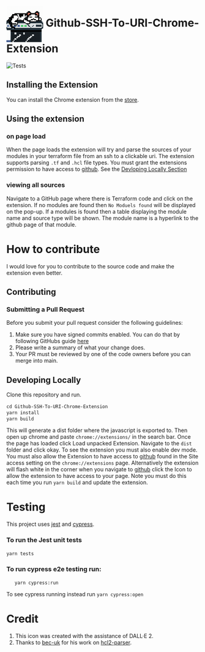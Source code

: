 # <img src="public/icons/icon96.png" align="absmiddle"> Github-SSH-To-URI-Chrome-Extension
![Tests](https://github.com/NickSpaghetti/Github-SSH-To-URI-Chrome-Extension/actions/workflows/cron-test.yml/badge.svg)

## Installing the Extension
You can install the Chrome extension from the [store](https://chrome.google.com/webstore/detail/github-terraform-sources/opnokndmmanolamphnpknbpdkdbcfidl?hl=en&authuser=0).

## Using the extension
### on page load
When the page loads the extension will try and parse the sources of your modules in your terraform file from an ssh to a clickable uri.  The extension supports parsing `.tf` and `.hcl` file types.  You must grant the extensions permission to have access to [github](https://github.com). See the [Devloping Locally Section](#developing-locally)
### viewing all sources
Navigate to a GitHub page where there is Terraform code and click on the extension.  If no modules are found then `No Moduels found` will be displayed on the pop-up.
If a modules is found then a table displaying the module name and source type will be shown.  The module name is a hyperlink to the github page of that module. 
# How to contribute
I would love for you to contribute to the source code and make the extension even better.

## Contributing

### Submitting a Pull Request
Before you submit your pull request consider the following guidelines:
1. Make sure you have signed commits enabled. You can do that by following GitHubs guide [here](https://docs.github.com/en/authentication/managing-commit-signature-verification/about-commit-signature-verification)
1. Please write a summary of what your change does.
1. Your PR must be reviewed by one of the code owners before you can merge into main.

## Developing Locally
Clone this repository and run.
```
cd Github-SSH-To-URI-Chrome-Extension
yarn install
yarn build
```
This will generate a dist folder where the javascript is exported to. 
Then open up chrome and paste `chrome://extensions/` in the search bar. Once the page has loaded click Load unpacked Extension.
Navigate to the `dist` folder and click okay.  To see the extension you must also enable dev mode.
You must also allow the Extension to have access to [github](https://github.com) found in the Site access setting on the `chrome://extensions` page.
Alternatively the extension will flash white in the corner when you navigate to [github](https://github.com) click the Icon to allow the extension to have access to your page.
Note you must do this each time you run `yarn build` and update the extension.

# Testing
This project uses [jest](https://jestjs.io/docs/getting-started) and [cypress](https://docs.cypress.io/guides/tooling/typescript-support).  
### To run the Jest unit tests 
```yarn tests```

### To run cypress e2e testing run:
```cd tests\cypress\cypress
   yarn cypress:run
```
To see cypress running instead run ```yarn cypress:open```

# Credit
1. This icon was created with the assistance of DALL·E 2.
1. Thanks to [bec-uk](https://github.com/benc-uk) for his work on [hcl2-parser](https://github.com/benc-uk/hcl2-parser).

